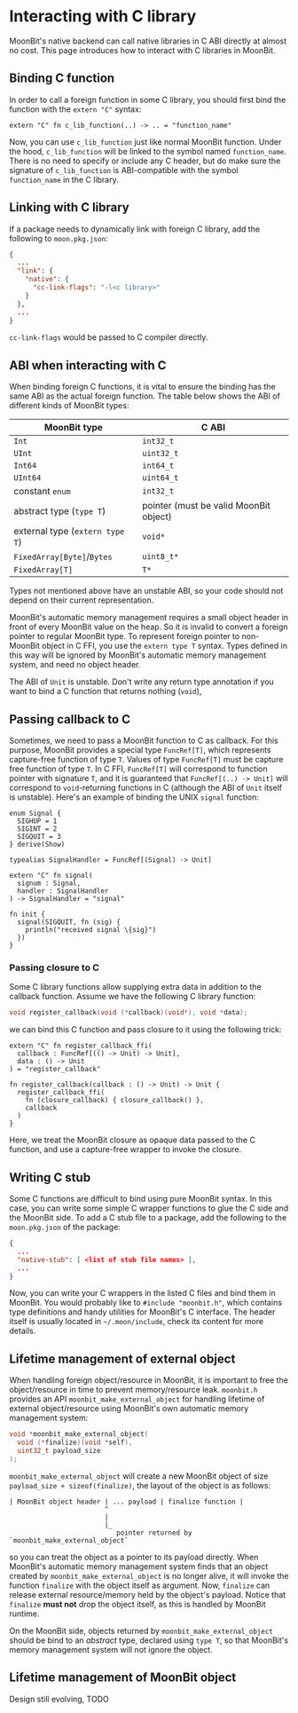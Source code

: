 # Interacting with C library

MoonBit's native backend can call native libraries in C ABI directly at almost no cost.
This page introduces how to interact with C libraries in MoonBit.

## Binding C function
In order to call a foreign function in some C library,
you should first bind the function with the `extern "C"` syntax:

```moonbit
extern "C" fn c_lib_function(..) -> .. = "function_name"
```

Now, you can use `c_lib_function` just like normal MoonBit function.
Under the hood, `c_lib_function` will be linked to the symbol named `function_name`.
There is no need to specify or include any C header,
but do make sure the signature of `c_lib_function` is ABI-compatible with the symbol `function_name` in the C library.

## Linking with C library
If a package needs to dynamically link with foreign C library, add the following to `moon.pkg.json`:

```json
{
  ...
  "link": {
    "native": {
      "cc-link-flags": "-l<c library>"
    }
  },
  ...
}
```

`cc-link-flags` would be passed to C compiler directly.

## ABI when interacting with C
When binding foreign C functions,
it is vital to ensure the binding has the same ABI as the actual foreign function.
The table below shows the ABI of different kinds of MoonBit types:

| MoonBit type | C ABI      |
|--------------|------------|
| `Int`        | `int32_t`  |
| `UInt`       | `uint32_t` |
| `Int64`      | `int64_t`  |
| `UInt64`     | `uint64_t` |
| constant `enum` | `int32_t` |
| abstract type (`type T`) | pointer (must be valid MoonBit object) |
| external type (`extern type T`) | `void*` |
| `FixedArray[Byte]`/`Bytes` | `uint8_t*` |
| `FixedArray[T]` | `T*` |

Types not mentioned above have an unstable ABI, so your code should not depend on their current representation.

MoonBit's automatic memory management requires a small object header in front of every MoonBit value on the heap.
So it is invalid to convert a foreign pointer to regular MoonBit type.
To represent foreign pointer to non-MoonBit object in C FFI, you use the `extern type T` syntax.
Types defined in this way will be ignored by MoonBit's automatic memory management system,
and need no object header.

The ABI of `Unit` is unstable.
Don't write any return type annotation if you want to bind a C function that returns nothing (`void`),

## Passing callback to C
Sometimes, we need to pass a MoonBit function to C as callback.
For this purpose, MoonBit provides a special type `FuncRef[T]`,
which represents capture-free function of type `T`.
Values of type `FuncRef[T]` must be capture free function of type `T`.
In C FFI, `FuncRef[T]` will correspond to function pointer with signature `T`,
and it is guaranteed that `FuncRef[(..) -> Unit]` will correspond to `void`-returning functions in C
(although the ABI of `Unit` itself is unstable).
Here's an example of binding the UNIX `signal` function:

```moonbit
enum Signal {
  SIGHUP = 1
  SIGINT = 2
  SIGQUIT = 3
} derive(Show)

typealias SignalHandler = FuncRef[(Signal) -> Unit]

extern "C" fn signal(
  signum : Signal,
  handler : SignalHandler
) -> SignalHandler = "signal"

fn init {
  signal(SIGQUIT, fn (sig) {
    println("received signal \{sig}")
  })
}
```

### Passing closure to C
Some C library functions allow supplying extra data in addition to the callback function.
Assume we have the following C library function:

```c
void register_callback(void (*callback)(void*), void *data);
```

we can bind this C function and pass closure to it using the following trick:

```moonbit
extern "C" fn register_callback_ffi(
  callback : FuncRef[(() -> Unit) -> Unit],
  data : () -> Unit
) = "register_callback"

fn register_callback(callback : () -> Unit) -> Unit {
  register_callback_ffi(
    fn (closure_callback) { closure_callback() },
    callback
  )
}
```

Here, we treat the MoonBit closure as opaque data passed to the C function,
and use a capture-free wrapper to invoke the closure.

## Writing C stub
Some C functions are difficult to bind using pure MoonBit syntax.
In this case, you can write some simple C wrapper functions to glue the C side and the MoonBit side.
To add a C stub file to a package, add the following to the `moon.pkg.json` of the package:

```json
{
  ...
  "native-stub": [ <list of stub file names> ],
  ...
}
```

Now, you can write your C wrappers in the listed C files and bind them in MoonBit.
You would probably like to `#include "moonbit.h"`,
which contains type definitions and handy utilities for MoonBit's C interface.
The header itself is usually located in `~/.moon/include`, check its content for more details.

## Lifetime management of external object
When handling foreign object/resource in MoonBit,
it is important to free the object/resource in time to prevent memory/resource leak.
`moonbit.h` provides an API `moonbit_make_external_object`
for handling lifetime of external object/resource using MoonBit's own automatic memory management system:

```c
void *moonbit_make_external_object(
  void (*finalize)(void *self),
  uint32_t payload_size
);
```

`moonbit_make_external_object` will create a new MoonBit object of size `payload_size + sizeof(finalize)`,
the layout of the object is as follows:

```
| MoonBit object header | ... payload | finalize function |
                        ^
                        |
                        |_
                           pointer returned by `moonbit_make_external_object`
```

so you can treat the object as a pointer to its payload directly.
When MoonBit's automatic memory management system finds that
an object created by `moonbit_make_external_object` is no longer alive,
it will invoke the function `finalize` with the object itself as argument.
Now, `finalize` can release external resource/memory held by the object's payload.
Notice that `finalize` **must not** drop the object itself, as this is handled by MoonBit runtime.

On the MoonBit side, objects returned by `moonbit_make_external_object`
should be bind to an *abstract* type, declared using `type T`,
so that MoonBit's memory management system will not ignore the object.

## Lifetime management of MoonBit object
Design still evolving, TODO
